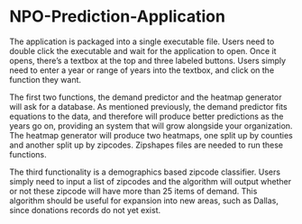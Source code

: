 # NPO-Prediction-Application

The application is packaged into a single executable file. Users need to double click the executable and wait for the application to open. Once it opens, there’s a textbox at the top and three labeled buttons. Users simply need to enter a year or range of years into the textbox, and click on the function they want.

The first two functions, the demand predictor and the heatmap generator will ask for a database. As mentioned previously, the demand predictor fits equations to the data, and therefore will produce better predictions as the years go on, providing an system that will grow alongside your organization. The heatmap generator will produce two heatmaps, one split up by counties and another split up by zipcodes. Zipshapes files are needed to run these functions.

The third functionality is a demographics based zipcode classifier. Users simply need to input a list of zipcodes and the algorithm will output whether or not these zipcode will have more than 25 items of demand. This algorithm should be useful for expansion into new areas, such as Dallas, since donations records do not yet exist. 
